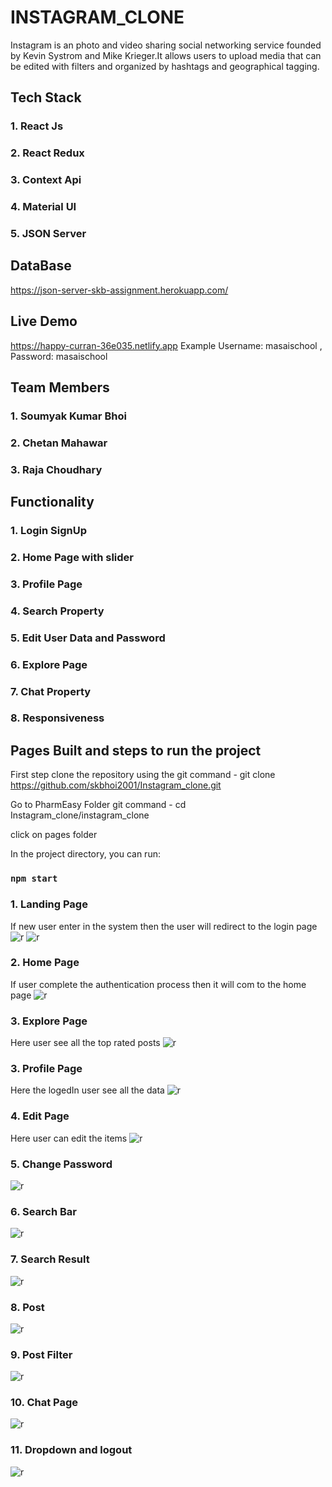# INSTAGRAM_CLONE

Instagram is an photo and video sharing social networking service founded by Kevin Systrom and Mike Krieger.It allows users to upload media that can be edited with filters and organized by hashtags and geographical tagging.

## Tech Stack

### 1. React Js
### 2. React Redux
### 3. Context Api
### 4. Material UI
### 5. JSON Server

## DataBase
https://json-server-skb-assignment.herokuapp.com/

## Live Demo
https://happy-curran-36e035.netlify.app
Example Username: masaischool ,  Password: masaischool
       

## Team Members

### 1. Soumyak Kumar Bhoi
### 2. Chetan Mahawar
### 3. Raja Choudhary


## Functionality

### 1. Login SignUp
### 2. Home Page with slider
### 3. Profile Page
### 4. Search Property
### 5. Edit User Data and Password
### 6. Explore Page
### 7. Chat Property
### 8. Responsiveness


## Pages Built and steps to run the project

First step clone the repository using the git command - git clone https://github.com/skbhoi2001/Instagram_clone.git

Go to PharmEasy Folder git command - cd Instagram_clone/instagram_clone

click on pages folder

In the project directory, you can run:

### `npm start`

### 1. Landing Page
If new user enter in the system then the user will redirect to the login page
![r](https://raw.githubusercontent.com/skbhoi2001/Instagram_clone/main/instagram_clone/images/login.png)
![r](https://github.com/skbhoi2001/Instagram_clone/blob/main/instagram_clone/images/signup.png?raw=true)

### 2. Home Page
If user complete the authentication process then it will com to the home page
![r](https://github.com/skbhoi2001/Instagram_clone/blob/main/instagram_clone/images/home.png?raw=true)

### 3. Explore Page
Here user see all the top rated posts 
![r](https://github.com/skbhoi2001/Instagram_clone/blob/main/instagram_clone/images/explore%20page.png?raw=true)

### 3. Profile Page
Here the logedIn user see all the data
![r](https://github.com/skbhoi2001/Instagram_clone/blob/main/instagram_clone/images/profile%20page.png?raw=true)

### 4. Edit Page
Here user can edit the items
![r](https://github.com/skbhoi2001/Instagram_clone/blob/main/instagram_clone/images/edit%20profile.png?raw=true)

### 5. Change Password
![r](https://github.com/skbhoi2001/Instagram_clone/blob/main/instagram_clone/images/change%20password.png?raw=true)

### 6. Search Bar
![r](https://github.com/skbhoi2001/Instagram_clone/blob/main/instagram_clone/images/change%20password.png?raw=true)

### 7. Search Result
![r](https://github.com/skbhoi2001/Instagram_clone/blob/main/instagram_clone/images/searchResult.png?raw=true)

### 8. Post
![r](https://github.com/skbhoi2001/Instagram_clone/blob/main/instagram_clone/images/post1.png?raw=true)

### 9. Post Filter
![r](https://github.com/skbhoi2001/Instagram_clone/blob/main/instagram_clone/images/postFilter.png?raw=true)

### 10. Chat Page
![r](https://github.com/skbhoi2001/Instagram_clone/blob/main/instagram_clone/images/chat.png?raw=true)


### 11. Dropdown and logout
![r](https://github.com/skbhoi2001/Instagram_clone/blob/main/instagram_clone/images/dropdown.png?raw=true)



